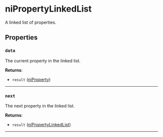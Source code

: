 # niPropertyLinkedList

A linked list of properties.

## Properties

### `data`

The current property in the linked list.

**Returns**:

* `result` ([niProperty](../../types/niProperty))

***

### `next`

The next property in the linked list.

**Returns**:

* `result` ([niPropertyLinkedList](../../types/niPropertyLinkedList))

***

